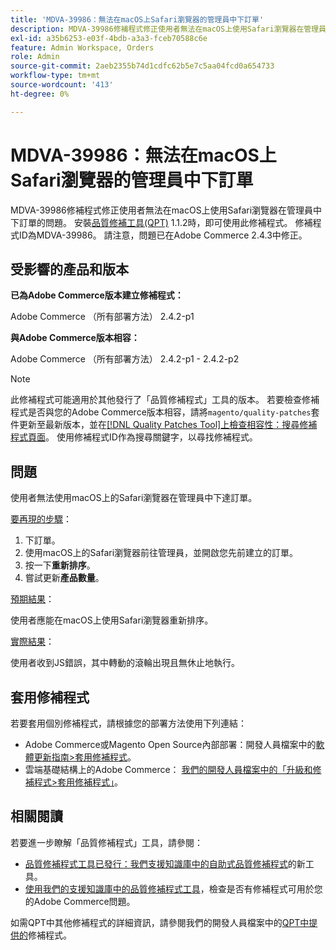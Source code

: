 ```yaml
---
title: 'MDVA-39986：無法在macOS上Safari瀏覽器的管理員中下訂單'
description: MDVA-39986修補程式修正使用者無法在macOS上使用Safari瀏覽器在管理員中下訂單的問題。 安裝[Quality Patches Tool (QPT)](https://experienceleague.adobe.com/zh-hant/docs/commerce-operations/upgrade-guide/patches/overview) 1.1.2時，即可使用此修補程式。 修補程式ID為MDVA-39986。 請注意，問題已在Adobe Commerce 2.4.3中修正。
exl-id: a35b6253-e03f-4bdb-a3a3-fceb70588c6e
feature: Admin Workspace, Orders
role: Admin
source-git-commit: 2aeb2355b74d1cdfc62b5e7c5aa04fcd0a654733
workflow-type: tm+mt
source-wordcount: '413'
ht-degree: 0%

---
```


# MDVA-39986：無法在macOS上Safari瀏覽器的管理員中下訂單

MDVA-39986修補程式修正使用者無法在macOS上使用Safari瀏覽器在管理員中下訂單的問題。 安裝[品質修補工具(QPT)](https://experienceleague.adobe.com/zh-hant/docs/commerce-operations/upgrade-guide/patches/overview) 1.1.2時，即可使用此修補程式。 修補程式ID為MDVA-39986。 請注意，問題已在Adobe Commerce 2.4.3中修正。

## 受影響的產品和版本

**已為Adobe Commerce版本建立修補程式：**

Adobe Commerce （所有部署方法） 2.4.2-p1

**與Adobe Commerce版本相容：**

Adobe Commerce （所有部署方法） 2.4.2-p1 - 2.4.2-p2

>[!NOTE]
>
>此修補程式可能適用於其他發行了「品質修補程式」工具的版本。 若要檢查修補程式是否與您的Adobe Commerce版本相容，請將`magento/quality-patches`套件更新至最新版本，並在[[!DNL Quality Patches Tool]上檢查相容性：搜尋修補程式頁面](https://experienceleague.adobe.com/tools/commerce-quality-patches/index.html?lang=zh-Hant)。 使用修補程式ID作為搜尋關鍵字，以尋找修補程式。

## 問題

使用者無法使用macOS上的Safari瀏覽器在管理員中下達訂單。

<u>要再現的步驟</u>：

1. 下訂單。
1. 使用macOS上的Safari瀏覽器前往管理員，並開啟您先前建立的訂單。
1. 按一下&#x200B;**重新排序**。
1. 嘗試更新&#x200B;**產品數量**。

<u>預期結果</u>：

使用者應能在macOS上使用Safari瀏覽器重新排序。

<u>實際結果</u>：

使用者收到JS錯誤，其中轉動的滾輪出現且無休止地執行。

## 套用修補程式

若要套用個別修補程式，請根據您的部署方法使用下列連結：

* Adobe Commerce或Magento Open Source內部部署：開發人員檔案中的[軟體更新指南>套用修補程式](https://experienceleague.adobe.com/zh-hant/docs/commerce-operations/tools/quality-patches-tool/usage)。
* 雲端基礎結構上的Adobe Commerce： [我們的開發人員檔案中的「升級和修補程式>套用修補程式」](https://experienceleague.adobe.com/zh-hant/docs/commerce-cloud-service/user-guide/develop/upgrade/apply-patches)。

## 相關閱讀

若要進一步瞭解「品質修補程式」工具，請參閱：

* [品質修補程式工具已發行：我們支援知識庫中的自助式品質修補程式](/help/announcements/adobe-commerce-announcements/magento-quality-patches-released-new-tool-to-self-serve-quality-patches.md)的新工具。
* [使用我們的支援知識庫中的品質修補程式工具](/help/support-tools/patches-available-in-qpt-tool/check-patch-for-magento-issue-with-magento-quality-patches.md)，檢查是否有修補程式可用於您的Adobe Commerce問題。

如需QPT中其他修補程式的詳細資訊，請參閱我們的開發人員檔案中的[QPT中提供的](https://experienceleague.adobe.com/tools/commerce-quality-patches/index.html?lang=zh-Hant)修補程式。
